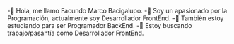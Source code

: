 -👋 Hola, me llamo Facundo Marco Bacigalupo.
-👀 Soy un apasionado por la Programación, actualmente soy Desarrollador FrontEnd.
-🌱 También estoy estudiando para ser Programador BackEnd.
-💼 Estoy buscando trabajo/pasantía como Desarrollador FrontEnd.
